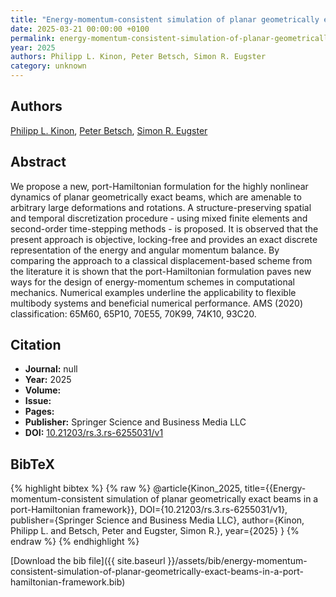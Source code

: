 ```yaml
---
title: "Energy-momentum-consistent simulation of planar geometrically exact beams in a port-Hamiltonian framework"
date: 2025-03-21 00:00:00 +0100
permalink: energy-momentum-consistent-simulation-of-planar-geometrically-exact-beams-in-a-port-hamiltonian-framework
year: 2025
authors: Philipp L. Kinon, Peter Betsch, Simon R. Eugster
category: unknown
---
```

 
## Authors
[Philipp L. Kinon](authors/philipp-l-kinon), [Peter Betsch](authors/peter-betsch), [Simon R. Eugster](authors/simon-r-eugster)
 
## Abstract
<title></title> <p>We propose a new, port-Hamiltonian formulation for the highly nonlinear dynamics of planar geometrically exact beams, which are amenable to arbitrary large deformations and rotations. A structure-preserving spatial and temporal discretization procedure - using mixed finite elements and second-order time-stepping methods - is proposed. It is observed that the present approach is objective, locking-free and provides an exact discrete representation of the energy and angular momentum balance. By comparing the approach to a classical displacement-based scheme from the literature it is shown that the port-Hamiltonian formulation paves new ways for the design of energy-momentum schemes in computational mechanics. Numerical examples underline the applicability to flexible multibody systems and beneficial numerical performance. AMS (2020) classification: 65M60, 65P10, 70E55, 70K99, 74K10, 93C20.</p>
 
## Citation
- **Journal:** null
- **Year:** 2025
- **Volume:** 
- **Issue:** 
- **Pages:** 
- **Publisher:** Springer Science and Business Media LLC
- **DOI:** [10.21203/rs.3.rs-6255031/v1](https://doi.org/10.21203/rs.3.rs-6255031/v1)
 
## BibTeX
{% highlight bibtex %}
{% raw %}
@article{Kinon_2025,
  title={{Energy-momentum-consistent simulation of planar geometrically exact beams in a port-Hamiltonian framework}},
  DOI={10.21203/rs.3.rs-6255031/v1},
  publisher={Springer Science and Business Media LLC},
  author={Kinon, Philipp L. and Betsch, Peter and Eugster, Simon R.},
  year={2025}
}
{% endraw %}
{% endhighlight %}
 
[Download the bib file]({{ site.baseurl }}/assets/bib/energy-momentum-consistent-simulation-of-planar-geometrically-exact-beams-in-a-port-hamiltonian-framework.bib)
 
